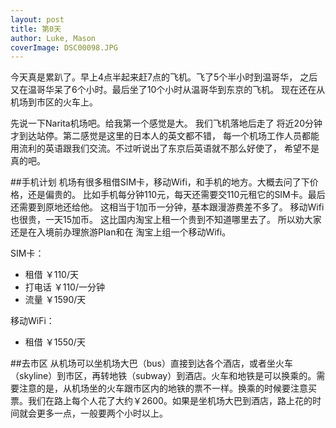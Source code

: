 ```yaml
---
layout: post
title: 第0天 
author: Luke, Mason
coverImage: DSC00098.JPG
---
```


今天真是累趴了。早上4点半起来赶7点的飞机。飞了5个半小时到温哥华， 
之后又在温哥华呆了6个小时。最后坐了10个小时从温哥华到东京的飞机。
现在还在从机场到市区的火车上。

先说一下Narita机场吧。给我第一个感觉是大。 我们飞机落地后走了
将近20分钟才到达站停。第二感觉是这里的日本人的英文都不错，
每一个机场工作人员都能用流利的英语跟我们交流。不过听说出了东京后英语就不那么好使了，
希望不是真的吧。




##手机计划
机场有很多租借SIM卡，移动Wifi，和手机的地方。大概去问了下价格，还是偏贵的。
比如手机每分钟110元，每天还需要交110元租它的SIM卡。最后还需要到原地还给他。
这相当于1加币一分钟，基本跟漫游费差不多了。 移动Wifi也很贵，一天15加币。
这比国内淘宝上租一个贵到不知道哪里去了。 所以劝大家还是在入境前办理旅游Plan和在
淘宝上组一个移动Wifi。

SIM卡：

- 租借   ￥110/天
- 打电话 ￥110/一分钟
- 流量   ￥1590/天

移动WiFi：

- 租借   ￥1550/天

##去市区
从机场可以坐机场大巴（bus）直接到达各个酒店，或者坐火车（skyline）到市区，再转地铁（subway）到酒店。火车和地铁是可以换乘的。需要注意的是，从机场坐的火车跟市区内的地铁的票不一样。换乘的时候要注意买票。我们在路上每个人花了大约￥2600。如果是坐机场大巴到酒店，路上花的时间就会更多一点，一般要两个小时以上。
